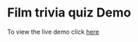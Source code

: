 # Film trivia quiz Demo

To view the live demo click [here](https://dv.d3oyin4fe68kzp.amplifyapp.com/)

